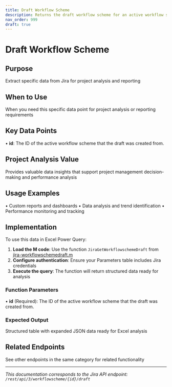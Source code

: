 ```yaml
---
title: Draft Workflow Scheme
description: Returns the draft workflow scheme for an active workflow scheme. Draft workflow schemes allow changes to be made to the active workflow schemes: When ...
nav_order: 999
draft: true
---
```


# Draft Workflow Scheme

## Purpose
Extract specific data from Jira for project analysis and reporting

## When to Use
When you need this specific data point for project analysis or reporting requirements

## Key Data Points
• **id**: The ID of the active workflow scheme that the draft was created from.

## Project Analysis Value
Provides valuable data insights that support project management decision-making and performance analysis

## Usage Examples
• Custom reports and dashboards
• Data analysis and trend identification
• Performance monitoring and tracking

## Implementation
To use this data in Excel Power Query:

1. **Load the M code**: Use the function `JiraGetWorkflowschemeDraft` from [jira-workflowschemedraft.m](../assets/jira-workflowschemedraft.m)
2. **Configure authentication**: Ensure your Parameters table includes Jira credentials
3. **Execute the query**: The function will return structured data ready for analysis

### Function Parameters
• **id** (Required): The ID of the active workflow scheme that the draft was created from.

### Expected Output
Structured table with expanded JSON data ready for Excel analysis

## Related Endpoints
See other endpoints in the same category for related functionality

---
*This documentation corresponds to the Jira API endpoint: `/rest/api/3/workflowscheme/{id}/draft`*

